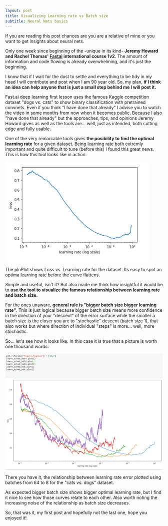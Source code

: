 ```yaml
---
layout: post
title: Visualizing Learning rate vs Batch size
subtitle: Neural Nets basics 
---
```


If you are reading this post chances are you are a relative of mine or you want to get insights about neural nets.
 
Only one week since beginning of the -unique in its kind- **Jeremy Howard and Rachel Thomas' [Fastai](http://www.fast.ai/) international course 1v2**. The amount of information and code flowing is already overwhelming, and it's just the beginning.

I know that if I wait for the dust to settle and everything to be tidy in my head I will contribute and post when I am 90 year old. So, my plan, **if I think an idea can help anyone that is just a small step behind me I will post it.** 

Fast.ai deep learning first lesson uses the famous Kaggle competition dataset "dogs vs. cats" to show binary classification with pretrained convnets. Even if you think "I have done that already" I advise you to watch the video in some months from now when it becomes public. Because I also "have done that already" but the approaches, tips, and opinions Jeremy Howard gives as well as the tools are... well, just as intended, both cutting edge and fully usable. 

One of the very remarcable tools gives **the posibility to find the optimal learning rate** for a given dataset. Being learning rate both extremly important and quite difficult to tune (before this) I found this great news. This is how this tool looks like in action:

<img src="/img/loss_vs_lr.PNG" align="center"/>

The ploPlot shows Loss vs. Learning rate for the dataset. Its easy to spot an optima learning rate before the curve flattens. 

Simple and useful, isn't it? But also made me think how insightful it would be to **use the tool  to visualize the famous relationship between learning rate and batch size.**

For the ones unaware, **general rule is "bigger batch size bigger learning rate"**. This is just logical because bigger batch size means more confidence in the direction of your "descent" of the error surface while the smaller a batch size is the closer you are to "stochastic" descent (batch size 1), that also works but where direction of individual "steps" is more... well, more stochastic. 

So... let's see how it looks like. In this case it is true that a picture is worth one thousand words:

<img src="/img/learning_rate_vs_batch_size_g.PNG" align="center"/>

There you have it, the relationship between learning rate error plotted using  batches from 64 to 8 for the "cats vs. dogs" dataset.

As expected bigger batch size shows bigger optimal learning rate, but I find it nice to see how those curves relate to each other. Also worth noting the increasing noise of the relationship as batch size decreases.

So, that was it, my first post and hopefully not the last one, hope you enjoyed it!

